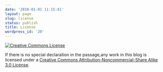 ```yaml
---
date: '2010-01-01 11:15:41'
layout: page
slug: license
status: publish
title: License
wordpress_id: '20'
---
```


[![Creative Commons License](http://i.creativecommons.org/l/by-nc-sa/3.0/88x31.png)](http://creativecommons.org/licenses/by-nc-sa/3.0/)

If there is no special declaration in the passage,any work in this blog is licensed under a [Creative Commons Attribution-Noncommercial-Share Alike 3.0 License](http://creativecommons.org/licenses/by-nc-sa/3.0/).
